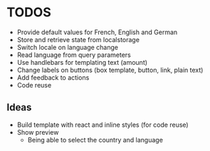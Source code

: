 # TODOS
* Provide default values for French, English and German
* Store and retrieve state from localstorage
* Switch locale on language change
* Read language from query parameters
* Use handlebars for templating text (amount)
* Change labels on buttons (box template, button, link, plain text)
* Add feedback to actions
* Code reuse


## Ideas
* Build template with react and inline styles (for code reuse)
* Show preview
  * Being able to select the country and language
